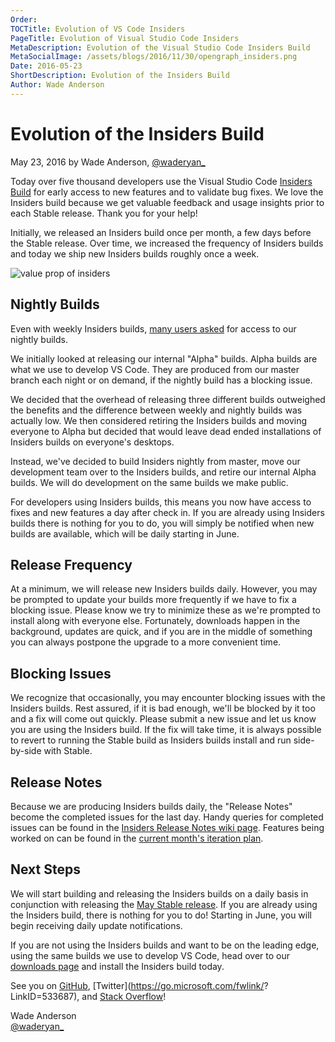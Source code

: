 ```yaml
---
Order:
TOCTitle: Evolution of VS Code Insiders
PageTitle: Evolution of Visual Studio Code Insiders
MetaDescription: Evolution of the Visual Studio Code Insiders Build
MetaSocialImage: /assets/blogs/2016/11/30/opengraph_insiders.png
Date: 2016-05-23
ShortDescription: Evolution of the Insiders Build
Author: Wade Anderson
---
```


# Evolution of the Insiders Build

May 23, 2016 by Wade Anderson, [@waderyan_](https://twitter.com/waderyan_)

Today over five thousand developers use the Visual Studio Code [Insiders Build](https://code.visualstudio.com/blogs/2016/02/01/introducing_insiders_build) for early access to new features and to validate bug fixes. We love the Insiders build because we get valuable feedback and usage insights prior to each Stable release. Thank you for your help!

Initially, we released an Insiders build once per month, a few days before the Stable release. Over time, we increased the frequency of Insiders builds and today we ship new Insiders builds roughly once a week.

![value prop of insiders](value_props.svg)

## Nightly Builds

Even with weekly Insiders builds, [many users asked](https://github.com/microsoft/vscode/issues/5453) for access to our nightly builds.

We initially looked at releasing our internal "Alpha" builds. Alpha builds are what we use to develop VS Code. They are produced from our master branch each night or on demand, if the nightly build has a blocking issue.

We decided that the overhead of releasing three different builds outweighed the benefits and the difference between weekly and nightly builds was actually low. We then considered retiring the Insiders builds and moving everyone to Alpha but decided that would leave dead ended installations of Insiders builds on everyone's desktops.

Instead, we've decided to build Insiders nightly from master, move our development team over to the Insiders builds, and retire our internal Alpha builds. We will do development on the same builds we make public.

For developers using Insiders builds, this means you now have access to fixes and new features a day after check in. If you are already using Insiders builds there is nothing for you to do, you will simply be notified when new builds are available, which will be daily starting in June.

## Release Frequency

At a minimum, we will release new Insiders builds daily. However, you may be prompted to update your builds more frequently if we have to fix a blocking issue. Please know we try to minimize these as we're prompted to install along with everyone else. Fortunately, downloads happen in the background, updates are quick, and if you are in the middle of something you can always postpone the upgrade to a more convenient time.

## Blocking Issues

We recognize that occasionally, you may encounter blocking issues with the Insiders builds. Rest assured, if it is bad enough, we'll be blocked by it too and a fix will come out quickly. Please submit a new issue and let us know you are using the Insiders build. If the fix will take time, it is always possible to revert to running the Stable build as Insiders builds install and run side-by-side with Stable.

## Release Notes

Because we are producing Insiders builds daily, the "Release Notes" become the completed issues for the last day. Handy queries for completed issues can be found in the [Insiders Release Notes wiki page](https://github.com/microsoft/vscode/wiki/Insiders-Release-Notes). Features being worked on can be found in the [current month's iteration plan](https://github.com/microsoft/vscode/issues?utf8=%E2%9C%93&q=is%3Aissue+label%3Aiteration-plan+).

## Next Steps

We will start building and releasing the Insiders builds on a daily basis in conjunction with releasing the [May Stable release](https://github.com/microsoft/vscode/issues/6105). If you are already using the Insiders build, there is nothing for you to do! Starting in June, you will begin receiving daily update notifications.

If you are not using the Insiders builds and want to be on the leading edge, using the same builds we use to develop VS Code, head over to our [downloads page](/insiders) and install the Insiders build today.

See you on [GitHub](https://github.com/microsoft/vscode), [Twitter](https://go.microsoft.com/fwlink/? LinkID=533687), and [Stack Overflow](https://stackoverflow.com/questions/tagged/vscode)!

Wade Anderson <br> [@waderyan_](https://twitter.com/waderyan_)

